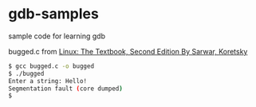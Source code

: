 # gdb-samples
sample code for learning gdb

bugged.c
from [Linux: The Textbook, Second Edition By Sarwar, Koretsky](https://books.google.co.jp/books?id=XjkPEAAAQBAJ&pg=PA425&lpg=PA425&dq=bugging.c+gdb&source=bl&ots=epYt9OM7nn&sig=ACfU3U33D7tA-6gox1yrJtwKInjyqoxvCg&hl=en&sa=X&ved=2ahUKEwivnJbYvLTyAhXyxosBHbFwAXgQ6AF6BAgoEAM#v=onepage&q&f=false)

```bash
$ gcc bugged.c -o bugged
$ ./bugged
Enter a string: Hello!
Segmentation fault (core dumped)
$
